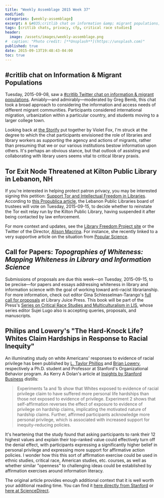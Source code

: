 ```yaml
---
title: "Weekly Assemblage 2015 Week 37"
modified:
categories: [weekly-assemblage]
excerpt: A &#035;critlib chat on information &amp; migrant populations; threats to the Tor exit node in Kilton Public Library; CFP for papers on whiteness in LIS; study on lowering white defensiveness around racial privilege.
tags: [critlib chats, privacy, cfp, critical race studies]
header:
  image: /assets/images/weekly-assemblage.png
#  caption: "Photo credit: [**Unsplash**](https://unsplash.com)"
published: true
date: 2015-09-13T19:48:43-04:00
toc: true
---
```

## &#035;critlib chat on Information & Migrant Populations

Tuesday, 2015-09-08, saw a [#critlib Twitter chat on information & migrant populations](http://critlib.org/information-and-migrant-populations/). Amiably—and admirably—moderated by Greg Bemb, this chat took a broad approach to considering the information and access needs of different migrant communities. Participants considered international migration, urbanization within a particular country, and students moving to a larger college town.  

Looking back at [the Storify](https://storify.com/violetbfox/critlib-9-8-2015) put together by Violet Fox, I'm struck at the degree to which the chat participants envisioned the role of libraries and library workers as *supporting* the agency and actions of migrants, rather than presuming that we or our various institutions bestow information upon others. It's perhaps an obvious stance, but that outlook of assisting and collaborating with library users seems vital to critical library praxis.    

## Tor Exit Node Threatened at Kilton Public Library in Lebanon, NH   

If you're interested in helping protect patron privacy, you may be interested signing this petition: [Support Tor and Intellectual Freedom in Libraries](https://act.eff.org/action/support-tor-and-intellectual-freedom-in-libraries). According to [this Propublica article](https://www.propublica.org/article/library-support-anonymous-internet-browsing-effort-stops-after-dhs-email), the Lebanon Public Libraries board of trustees will vote on Tuesday, 2015-09-15, to decide whether to reinstate the Tor exit relay run by the Kilton Public Library, having suspended it after being contacted by law enforcement.   

For more context and updates, see the [Library Freedom Project site](https://libraryfreedomproject.org/) or the Twitter of the Director, [Alison Macrina](https://twitter.com/flexlibris). For instance, she recently linked to a very supportive article on the situation from [Popular Science](http://www.popsci.com/library-will-vote-on-protectin-user-anonymity).  

## Call for Papers: *Topographies of Whiteness: Mapping Whiteness in Library and Information Science*  

Submissions of proposals are due this week—on Tuesday, 2015-09-15, to be precise—for papers and essays addressing whiteness in library and information science with the goal of working toward anti-racist librarianship. For more information, check out editor Gina Schlesselman-Tarango's [full call for proposals](http://libraryjuicepress.com/whiteness.php) at Library Juice Press. This book will be part of the Press's [Series on Critical Race Studies and Multiculturalism in LIS](http://litwinbooks.com/series-critical-multiculturalism.php), whose series editor Sujei Lugo also is accepting queries, proposals, and manuscripts.  

## Philips and Lowery's "The Hard-Knock Life? Whites Claim Hardships in Response to Racial Inequity"   

An illuminating study on white Americans' responses to evidence of racial privilege has been published by [L. Taylor Phillips](https://www.gsb.stanford.edu/programs/phd/academic-experience/students/l-taylor-phillips) and [Brian Lowery](https://www.gsb.stanford.edu/faculty-research/faculty/brian-lowery), respectively a Ph.D. student and Professor at Stanford's Organizational Behavior program. As Kerry A Dolan's article at [Insights by Stanford Business](https://www.gsb.stanford.edu/insights/why-whites-downplay-their-individual-racial-privileges) distills:  

> Experiments 1a and 1b show that Whites exposed to evidence of racial privilege claim to have suffered more personal life hardships than those not exposed to evidence of privilege. Experiment 2 shows that self-affirmation reverses the effect of exposure to evidence of privilege on hardship claims, implicating the motivated nature of hardship claims. Further, affirmed participants acknowledge more personal privilege, which is associated with increased support for inequity-reducing policies.

It's heartening that the study found that asking participants to rank their 12 highest values and explain their top-ranked value could effectively turn off the denial effect, with participants expressing a significantly higher belief in personal privilege and expressing more support for affirmative action policies. I wonder how this this sort of affirmation exercise could be used in ethnic studies, critical race, American studies, etc. courses, as well as whether similar "openness" to challenging ideas could be established by affirmation exercises around information literacy.   

The original article provides enough additional context that it is well worth your additional reading time. You can find it [here directly from Stanford](http://www.gsb.stanford.edu/sites/gsb/files/publications/phillipslowery_hardknocklife_2015jesp_0.pdf) or [here at ScienceDirect](http://www.sciencedirect.com/science/article/pii/S0022103115000852).   
